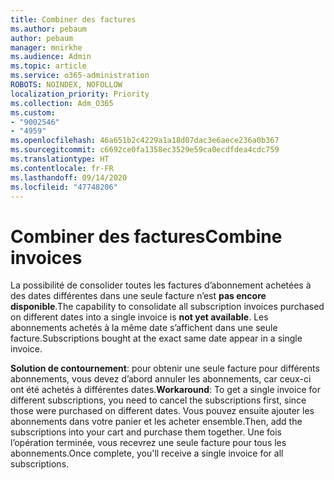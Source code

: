 ```yaml
---
title: Combiner des factures
ms.author: pebaum
author: pebaum
manager: mnirkhe
ms.audience: Admin
ms.topic: article
ms.service: o365-administration
ROBOTS: NOINDEX, NOFOLLOW
localization_priority: Priority
ms.collection: Adm_O365
ms.custom:
- "9002546"
- "4959"
ms.openlocfilehash: 46a651b2c4229a1a18d07dac3e6aece236a0b367
ms.sourcegitcommit: c6692ce0fa1358ec3529e59ca0ecdfdea4cdc759
ms.translationtype: HT
ms.contentlocale: fr-FR
ms.lasthandoff: 09/14/2020
ms.locfileid: "47748206"
---
```

# <a name="combine-invoices"></a><span data-ttu-id="b27c9-102">Combiner des factures</span><span class="sxs-lookup"><span data-stu-id="b27c9-102">Combine invoices</span></span>

<span data-ttu-id="b27c9-103">La possibilité de consolider toutes les factures d’abonnement achetées à des dates différentes dans une seule facture n’est **pas encore disponible**.</span><span class="sxs-lookup"><span data-stu-id="b27c9-103">The capability to consolidate all subscription invoices purchased on different dates into a single invoice is **not yet available**.</span></span> <span data-ttu-id="b27c9-104">Les abonnements achetés à la même date s’affichent dans une seule facture.</span><span class="sxs-lookup"><span data-stu-id="b27c9-104">Subscriptions bought at the exact same date appear in a single invoice.</span></span>

<span data-ttu-id="b27c9-105">**Solution de contournement**: pour obtenir une seule facture pour différents abonnements, vous devez d’abord annuler les abonnements, car ceux-ci ont été achetés à différentes dates.</span><span class="sxs-lookup"><span data-stu-id="b27c9-105">**Workaround**: To get a single invoice for different subscriptions, you need to cancel the subscriptions first, since those were purchased on different dates.</span></span> <span data-ttu-id="b27c9-106">Vous pouvez ensuite ajouter les abonnements dans votre panier et les acheter ensemble.</span><span class="sxs-lookup"><span data-stu-id="b27c9-106">Then, add the subscriptions into your cart and purchase them together.</span></span> <span data-ttu-id="b27c9-107">Une fois l’opération terminée, vous recevrez une seule facture pour tous les abonnements.</span><span class="sxs-lookup"><span data-stu-id="b27c9-107">Once complete, you'll receive a single invoice for all subscriptions.</span></span>

